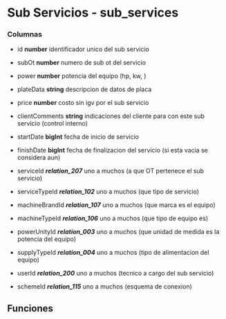 # Sub Servicios - sub_services
### Columnas
- id **number** identificador unico del sub servicio
- subOt **number** numero de sub ot del servicio
- power **number** potencia del equipo (hp, kw, )
- plateData **string** descripcion de datos de placa
- price **number** costo sin igv por el sub servicio
- clientComments **string** indicaciones del cliente para con este sub servicio (control interno) 
- startDate **bigInt** fecha de inicio de servicio
- finishDate **bigInt** fecha de finalizacion del servicio (si esta vacia se considera aun)

- serviceId ***relation_207*** uno a muchos (a que OT pertenece el sub servicio)
- serviceTypeId ***relation_102*** uno a muchos (que tipo de servicio)
- machineBrandId ***relation_107*** uno a muchos (que marca es el equipo)
- machineTypeId ***relation_106*** uno a muchos (que tipo de equipo es)
- powerUnityId ***relation_003*** uno a muchos (que unidad de medida es la potencia del equipo)
- supplyTypeId ***relation_004*** uno a muchos (tipo de alimentacion del equipo)
- userId ***relation_200*** uno a muchos (tecnico a cargo del sub servicio)
- schemeId ***relation_115*** uno a muchos (esquema de conexion)


## Funciones
